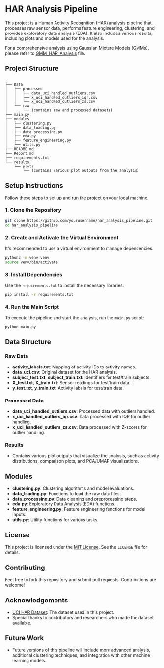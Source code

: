 
# HAR Analysis Pipeline

This project is a Human Activity Recognition (HAR) analysis pipeline that processes raw sensor data, performs feature engineering, clustering, and provides exploratory data analysis (EDA). It also includes various results, including plots and models used for the analysis.

For a comprehensive analysis using Gaussian Mixture Models (GMMs), please refer to [GMM_HAR_Analysis](./GMM_HAR_Analysis) file.

## Project Structure

```
.
├── Data
│   ├── processed
│   │   ├── data_uci_handled_outliers.csv
│   │   ├── x_uci_handled_outliers_iqr.csv
│   │   └── x_uci_handled_outliers_zs.csv
│   └── raw
│       └── (contains raw and processed datasets)
├── main.py
├── modules
│   ├── clustering.py
│   ├── data_loading.py
│   ├── data_processing.py
│   ├── eda.py
│   ├── feature_engineering.py
│   └── utils.py
├── README.md
├── Report.md
├── requirements.txt
└── results
    └── plots
        └── (contains various plot outputs from the analysis)

```

## Setup Instructions

Follow these steps to set up and run the project on your local machine.

### 1. Clone the Repository

```bash
git clone https://github.com/yourusername/har_analysis_pipeline.git
cd har_analysis_pipeline
```

### 2. Create and Activate the Virtual Environment

It's recommended to use a virtual environment to manage dependencies.

```bash
python3 -m venv venv
source venv/bin/activate
```

### 3. Install Dependencies

Use the `requirements.txt` to install the necessary libraries.

```bash
pip install -r requirements.txt
```

### 4. Run the Main Script

To execute the pipeline and start the analysis, run the `main.py` script:

```bash
python main.py
```

## Data Structure

### Raw Data
- **activity_labels.txt**: Mapping of activity IDs to activity names.
- **data_uci.csv**: Original dataset for the HAR analysis.
- **subject_test.txt**, **subject_train.txt**: Identifiers for test/train subjects.
- **X_test.txt**, **X_train.txt**: Sensor readings for test/train data.
- **y_test.txt**, **y_train.txt**: Activity labels for test/train data.

### Processed Data
- **data_uci_handled_outliers.csv**: Processed data with outliers handled.
- **x_uci_handled_outliers_iqr.csv**: Data processed with IQR for outlier handling.
- **x_uci_handled_outliers_zs.csv**: Data processed with Z-scores for outlier handling.

### Results
- Contains various plot outputs that visualize the analysis, such as activity distributions, comparison plots, and PCA/UMAP visualizations.

## Modules

- **clustering.py**: Clustering algorithms and model evaluations.
- **data_loading.py**: Functions to load the raw data files.
- **data_processing.py**: Data cleaning and preprocessing steps.
- **eda.py**: Exploratory Data Analysis (EDA) functions.
- **feature_engineering.py**: Feature engineering functions for model inputs.
- **utils.py**: Utility functions for various tasks.

## License

This project is licensed under the [MIT License](./LICENSE). See the `LICENSE` file for details.

## Contributing

Feel free to fork this repository and submit pull requests. Contributions are welcome!

## Acknowledgements

- [UCI HAR Dataset](https://archive.ics.uci.edu/dataset/240/human+activity+recognition+using+smartphones): The dataset used in this project.
- Special thanks to contributors and researchers who made the dataset available.

## Future Work

- Future versions of this pipeline will include more advanced analysis, additional clustering techniques, and integration with other machine learning models.
